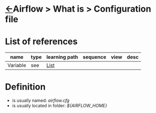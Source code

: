 <head><link rel="stylesheet" href="../../../md.css"/></head>


[//]: #(Reference)
[Repo_Readme]:    ../list/object_list.md
[Variable_List]:  ../list/var_list.md

# [&larr;][Repo_Readme]Airflow > What is > Configuration file
# List of references
|name|type|learning path|sequence|view|desc|
|-|-|-|-|-|-|
|Variable|see|[List][Variable_List]


# Definition
- is usually named: *airflow.cfg*
- is usually located in folder: *${AIRFLOW_HOME}*
